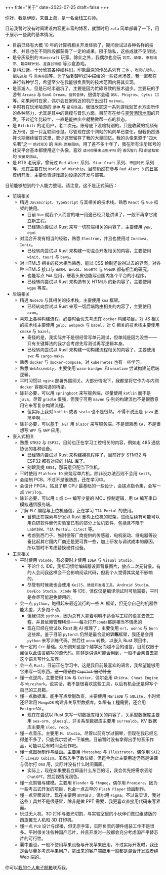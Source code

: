 +++
title="关于"
date=2023-07-25
draft=false
+++

你好，我是伊欧，来自上海，是一名全栈工程师。

目前我暂时没有时间建设内容更丰富的博客，就暂时用 `zola` 简单部署了一下，用于展示一些我的基本情况。

- 目前已经有大概 10 年的计算机相关开发经验了，期间尝试过各种各样的技术，并且也在不同阶段都获得了一定的成果。限于隐私，这些成就不便明说。
- 是骨灰级别的 `Minecraft` 玩家。除此之外，我偶尔也会玩 `饥荒`、`缺氧`、`泰拉瑞亚`、`戴森球计划`、`星露谷物语` 等沙盒游戏。
- 是科幻迷，十分欣赏各种硬科幻，印象最深的作品系列有 `三体` 、`攻壳机动队`、`星际迷航` 与 `黑客帝国`等。为了做到硬科幻中描绘的一些技术场景，我一直都在进行各种学习，希望至少在我能够负责到的技术范围内将其实现。
- 是音游人，但是已经半退坑了，主要是因为忙碌导致的技术退步。主要玩的手游有 `Arcaea` 与 `BanG Dream`、`旋转音律`，很偶尔会碰 `OSU`、`Phigros`、`Cytus II` 等。如果闲时在家，偶尔会在家附近的机厅出没打 `maimai`。
- 平时有在玩米哈游的 `原神` 与 `星穹铁道`。我很欣赏这一系列游戏就艺术方面所作的各种努力，尤其是其中的建模与音乐方面。目前有在参与[空荧酒馆地图](https://yuanshen.site)的开发，不过近年比较忙，一直是能抽出空就稍微帮一点的状态。
- 是 `Bilibili` 的老用户，老二次元。账号底下没啥特别的，只是收藏的视频有近万份，是一只互联网仓鼠。尽管现在这个网站的风向早已变化，但我仍然选择长期继续留在这里，至少这里留存了我的大量回忆。我的头像来源于“四大名著”之一 `绝对双刃` 的 `茉莉·西格图纳`，用了差不多十年了，我在所有注册账号的社交平台基本都使用这个头像。喜欢 `请问你要来点兔子吗` 的 `香风智乃` 和 `蔚蓝档案` 的 `天童爱丽丝`。
- 是 RTS 老玩家，曾玩过 `Red Alert` 系列、`Star Craft` 系列、`帝国时代` 系列等，现在主要在玩 `World of Warship`。目前仍然在参与 `Red Alert 3` 的[日冕](https://cor-games.com)模组开发，主要负责游戏周边设施的开发与部署。

目前能够想到的个人能力整理。请注意，这不是正式简历：

- 前端相关
  - 精通 `JavaScript`、`TypeScript` 与其相关的技术栈。熟悉 `React` 与 `Vue` 框架的使用。
    - 目前 `Vue` 就我个人而言的唯一用途已经只是讲课了，一般不再拿它建立新工程。
    - 已经转向尝试以 Rust 来写一切前端相关的内容了，主要使用 `yew`、`egui`
  - 对混合开发有相当的经验，熟悉 `Electron`，并且也使用过 `Cordova`、`Ionic`。
    - 已经转向尝试以 Rust 来构建一切混合开发相关的内容，主要使用 `winit`、`tauri` 与 `bevy`。
  - 对 HTML5 相关的技术相当熟悉，能以 CSS 绘制还说得过去的界面。对各种 HTML5 接口与 `WASM`、`WebGL`、`WebRTC` 与 `WebAR` 都有相当的研究。
    - 也能写点 `PWA` 应用，硬着头皮也能写点国内各个平台的小程序。
    - 已经转向尝试以 Rust 来构造有关 HTML5 的新内容了，主要使用 `wgpu` 等库。
- 后端相关
  - 精通 `NodeJS` 与其相关的技术栈，主要使用 `koa` 框架。
    - 已经转向尝试以 Rust 来写一切后端路由相关的内容了，主要使用 `axum`。
  - 喜欢上各种构建流程，必要时会优先考虑在 `docker` 构建项目。对 JS 相关的技术栈主要使用 `gulp`、`webpack` 与 `babel`，对 C 相关的技术栈主要使用 `cmake` 与 `bazel`。
    - 奇怪的是，我实际并不是很经常写单元测试，但单纯是因为没空——只有关键算法的我才会考虑先写测试再写逻辑本身。
    - 已经转向尝试以 Rust 来构建一切构建流程相关的内容了，主要使用 `swc` 与 `cargo-make`。
  - 熟悉 `docker` 与 `docker-compose`，对 `kubernetes` 也有一些学习。
  - 熟悉 `WebAssembly`，主要使用 `wasm-bindgen` 和 `wasmtime` 尝试构建前后端逻辑。
  - 平时习惯以 `nginx` 部署外围网关。大部分情况下，我都是将它作为与内网 `docker` 容器沟通的桥梁。
  - 除非必要，可以用 `springboot` 来写服务端，尽量使用 `kotlin` 而不是 `java`。尽管 `gradle` 很强，但我宁可用 `maven` 与·别的构建流也不是很愿意用它来写复杂构建流程。
    - 但实际上我对 `kotlin` 或者 `scala` 也不是很熟，不得不说还是 `java` 更简单啊……
  - 除非必要，可以基于 `.NET` 用 `blazor` 来写服务端。不是很熟悉 `C#`，不是很想写 `WPF` 与 `UWP` 应用。
- 嵌入式相关
  - 熟悉 `STM32` 与 `ESP32`。目前也正在学习工控相关的内容，例如走 485 通信协议的各种设备。
    - 已经转向尝试以 Rust 来构建裸机程序了，目前好歹 STM32 与 ESP32 都有对应的 HAL 库了。
    - 别跟我提 `8051`，那玩意只配当下位机。
  - 平时使用 `Platform IO` 来烧写单片机，除非没办法否则不会用 `keil5`。
  - 会绘制 PCB，不过不是很熟悉，还在学习中。
  - 会设计 FPGA，姑且了解 CPU 最基础的一些设计，会搓点指令集，会写一点 `Verilog`。
  - 除非必要，可以用 `C` 或 `C++` 编写少量的 MCU 控制逻辑，用 `C#` 编写串口模拟通信服务端。
  - 了解 `PLC` 编程与上位机通信，正在学习 `TIA Portal` 的使用。
    - 目前正在探索与研发以 Rust 重构上位机的框架，进而后续有可能可以用自研软件替代实验室已有的部分上位机软件，包括且不限于 `LabVIEW`、`TIA Portal`、`Citect` 等。
    - 考虑到西门子、施耐德等厂商提供的传感器、电机驱动、继电器等设备比起其它国内厂商还是更可靠一些，加上研发与调试成本的原因，所以暂时不考虑替换硬件设备。
- 工具相关
  - 平时使用 `VSCode`，有必要时才使用 `IDEA` 与 `Visual Studio`。
    - 不论什么 IDE，我都习惯给编辑器设置背景图片，放点二次元背景。有的人会问我这样会不会影响阅读代码，但我个人觉得其实是不影响的。
    - 尽管有时候我也会使用 `Keil5`、`微信开发者工具`、`Android Studio`、`DevEco Studio`、`XCode` 等 IDE，但仅仅是编译测试时可能需要，平时是会尽可能避免使用的。
  - 会一点 `python`，跑得起来最近流行的一些 AI 框架，但无奈自己的机器性能太差，大多跑不动。
    - 但我讨厌 `python`，因为总有人拿着明明不适合写工程的语言去做工程，并且依赖管理稀烂——每次打开`conda`都是相当不情愿的
    - 现在已经在尝试以 Rust 跑 AI 推理了，主要使用 `ort`、`wonnx` 与 `burn` 这些库。鉴于目前 `pytorch` 仍然是最合适的**训练**框架，我还是会用 `python` 来写训练代码，然后往 `onnx` 转换，以嵌入 Rust 项目中。
  - 有一定的 `C++` 基础。众所周知这是个越学反而越不会的语言，目前仅限于阅读以此语言编写的源代码。除非是讲课可能会用到，一般不会亲自去拿这个语言写什么东西。
  - 会一点 `Rust`，目前正在学习中。这是我目前最喜欢的语言，我希望能够用它来写一切东西。~~这一段话由 `Copilot` 自动补全~~
  - 懂一点逆向，主要使用 `IDA` 与 `Cutter`，偶尔会用 `Ghidra`、`Cheat Engine` 与 `Wireshark`。说实话，我不是很喜欢这些工具，以后有机会还是得写个自己的工具箱。
  - 懂一点数据库，能手写点增删改查，主要使用 `MariaDB` 与 `SQLite`，小时候还经常用 `MongoDB` 构建非关系型数据库。如果有工程需要，还会用 `PostgreSQL`。
    - 现在在尝试以 Rust 来写一切数据库相关的内容了，关系型数据库主要用 `sea-orm`、`gluesql`，非关系型数据库主要用 `surrealdb`，KV 数据库主要用 `sled`、`redb`。
  - 懂一点音乐。主要用 `FL Studio`。尽管以前有学过钢琴，但现在我已经忘得差不多了，只能偶尔尝试一下编曲。目前暂时没有拿得出手的音乐作品，可能以后有时间会创作吧。
  - 懂一点图标制作与绘画。主要用 `Photoshop` 与 `Illustrator`，偶尔用 `SAI2` 与 `Live2D Cubism`。虽然入手了数位板，但迄今为止主要用途仍然是讲课与偶尔打 `OSU` 用，实际并没有什么时间画画。
    - 实际上，现在如果要我立即画什么东西的话，我会优先把需求丢给 `ChatGPT`，然后视情况润色。
  - 懂一点剪辑与建模。主要用 `Blender` 与 `ffmpeg`，偶尔用 `Premiere`。因为一些考古式开发的项目，也会一点古早的 `Flash Player` 动画制作。
  - 懂一点界面设计。现在主要用 `即时设计`，偶尔用 `Figma`。不过说实话，我对这些工具并不是很感冒，除非是做 PPT 需要，我更喜欢直接用代码来写界面。
  - 玩过无人机、3D 打印与激光切割，与实验室里的小伙伴们做过组装版的四旋翼无人机和 3D 打印机。
  - 懂一点 `PCB` 设计与焊接，但无奈手笨，实际负责的硬件组装工作不是很多。平时很关注各种国产芯片，并且开发时一般都会充分考虑国产平替芯片的可行性。
  - 囊中羞涩，一般不使用苹果设备与开发苹果应用。不过实际开发时，我还是会尽量多考虑苹果用户，拿出来的客户端应用一般都是混合开发或者纯 Web 端的。

你可以[我的个人电子邮箱](mailto:langyo.china@gmail.com)联系我。
